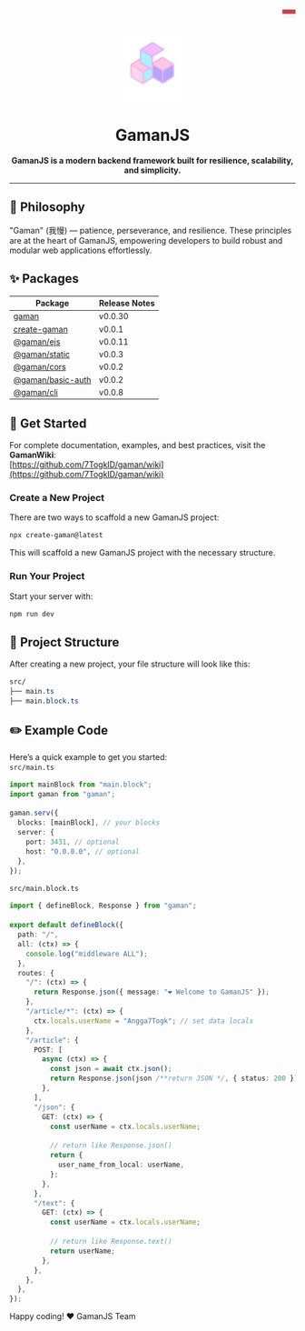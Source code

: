 <p align="right">
  <img src="https://github.com/7TogkID/gaman/blob/main/.github/images/indonesia.png?raw=true" width="23px">
</p>

<p align="center">
  <a href="https://github.com/7TogkID/gaman">
    <img src="https://github.com/7TogkID/gaman/blob/main/.github/images/gaman.png?raw=true" width="25%">
  </a>
</p>

<h1 align="center">GamanJS</h1>
<p align="center">
  <strong>GamanJS is a modern backend framework built for resilience, scalability, and simplicity.</strong>
</p>

---

## 🧠 Philosophy

"Gaman" (我慢) — patience, perseverance, and resilience. These principles are at the heart of GamanJS, empowering developers to build robust and modular web applications effortlessly.

## ✨ Packages

| Package                                        | Release Notes |
| ---------------------------------------------- | ------------- |
| [gaman](https://github.com/7TogkID/gaman)      | v0.0.30       |
| [create-gaman](packages/create-gaman)          | v0.0.1        |
| [@gaman/ejs](packages/gaman-ejs)               | v0.0.11       |
| [@gaman/static](packages/gaman-static)         | v0.0.3        |
| [@gaman/cors](packages/gaman-cors)             | v0.0.2        |
| [@gaman/basic-auth](packages/gaman-basic-auth) | v0.0.2        |
| [@gaman/cli](packages/gaman-cli)               | v0.0.8        |

## 🚀 Get Started

For complete documentation, examples, and best practices, visit the **GamanWiki**:  
[https://github.com/7TogkID/gaman/wiki](https://github.com/7TogkID/gaman/wiki)

### Create a New Project

There are two ways to scaffold a new GamanJS project:

```bash
npx create-gaman@latest
```

This will scaffold a new GamanJS project with the necessary structure.

### Run Your Project

Start your server with:

```bash
npm run dev
```

## 📂 Project Structure

After creating a new project, your file structure will look like this:

```css
src/
├── main.ts
├── main.block.ts
```

## ✏️ Example Code

Here’s a quick example to get you started: <br>
`src/main.ts`

```ts
import mainBlock from "main.block";
import gaman from "gaman";

gaman.serv({
  blocks: [mainBlock], // your blocks
  server: {
    port: 3431, // optional
    host: "0.0.0.0", // optional
  },
});
```

`src/main.block.ts`

```ts
import { defineBlock, Response } from "gaman";

export default defineBlock({
  path: "/",
  all: (ctx) => {
    console.log("middleware ALL");
  },
  routes: {
    "/": (ctx) => {
      return Response.json({ message: "❤️ Welcome to GamanJS" });
    },
    "/article/*": (ctx) => {
      ctx.locals.userName = "Angga7Togk"; // set data locals
    },
    "/article": {
      POST: [
        async (ctx) => {
          const json = await ctx.json();
          return Response.json(json /**return JSON */, { status: 200 });
        },
      ],
      "/json": {
        GET: (ctx) => {
          const userName = ctx.locals.userName;

          // return like Response.json()
          return {
            user_name_from_local: userName,
          };
        },
      },
      "/text": {
        GET: (ctx) => {
          const userName = ctx.locals.userName;

          // return like Response.text()
          return userName;
        },
      },
    },
  },
});
```

Happy coding! ❤️ GamanJS Team
